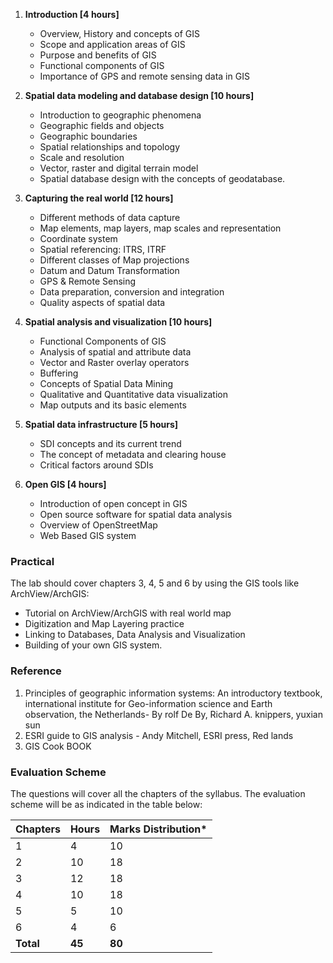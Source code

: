 1. **Introduction [4 hours]**
   * Overview, History and concepts of GIS
   * Scope and application areas of GIS
   * Purpose and benefits of GIS
   * Functional components of GIS
   * Importance of GPS and remote sensing data in GIS

2. **Spatial data modeling and database design [10 hours]**
   * Introduction to geographic phenomena
   * Geographic fields and objects
   * Geographic boundaries
   * Spatial relationships and topology
   * Scale and resolution
   * Vector, raster and digital terrain model
   * Spatial database design with the concepts of geodatabase.

3. **Capturing the real world [12 hours]**
   * Different methods of data capture
   * Map elements, map layers, map scales and representation
   * Coordinate system
   * Spatial referencing: ITRS, ITRF
   * Different classes of Map projections
   * Datum and Datum Transformation
   * GPS & Remote Sensing
   * Data preparation, conversion and integration
   * Quality aspects of spatial data

4. **Spatial analysis and visualization [10 hours]**
   * Functional Components of GIS
   * Analysis of spatial and attribute data
   * Vector and Raster overlay operators
   * Buffering
   * Concepts of Spatial Data Mining
   * Qualitative and Quantitative data visualization
   * Map outputs and its basic elements

5. **Spatial data infrastructure [5 hours]**
   * SDI concepts and its current trend
   * The concept of metadata and clearing house
   * Critical factors around SDIs

6. **Open GIS [4 hours]**
   * Introduction of open concept in GIS
   * Open source software for spatial data analysis
   * Overview of OpenStreetMap
   * Web Based GIS system

### Practical

The lab should cover chapters 3, 4, 5 and 6 by using the GIS tools like ArchView/ArchGIS:

* Tutorial on ArchView/ArchGIS with real world map
* Digitization and Map Layering practice
* Linking to Databases, Data Analysis and Visualization
* Building of your own GIS system.

### Reference

1. Principles of geographic information systems: An introductory textbook, international institute for Geo-information science and Earth observation, the Netherlands- By rolf De By, Richard A. knippers, yuxian sun
2. ESRI guide to GIS analysis - Andy Mitchell, ESRI press, Red lands
3. GIS Cook BOOK

### Evaluation Scheme

The questions will cover all the chapters of the syllabus. The evaluation scheme will be as indicated in the table below:

| Chapters  | Hours  | Marks Distribution* |
| --------- | ------ | ------------------- |
| 1         | 4      | 10                  |
| 2         | 10     | 18                  |
| 3         | 12     | 18                  |
| 4         | 10     | 18                  |
| 5         | 5      | 10                  |
| 6         | 4      | 6                   |
| **Total** | **45** | **80**              |

